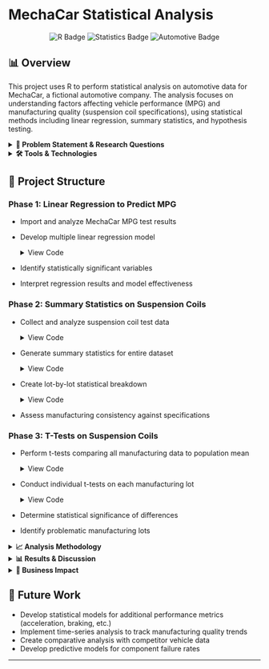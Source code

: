 # MechaCar Statistical Analysis

<p align="center">
  <img src="https://img.shields.io/badge/R-%23276DC3.svg?style=for-the-badge&logo=r&logoColor=white" alt="R Badge"/>
  <img src="https://img.shields.io/badge/Statistics-Data_Analysis-blue?style=for-the-badge" alt="Statistics Badge"/>
  <img src="https://img.shields.io/badge/Automotive-Analysis-red?style=for-the-badge" alt="Automotive Badge"/>
</p>

## 📊 Overview

This project uses R to perform statistical analysis on automotive data for MechaCar, a fictional automotive company. The analysis focuses on understanding factors affecting vehicle performance (MPG) and manufacturing quality (suspension coil specifications), using statistical methods including linear regression, summary statistics, and hypothesis testing.

<details>
<summary><b>📌 Problem Statement & Research Questions</b></summary>

### Why This Project?

The automotive industry relies heavily on data-driven decision making for product development and quality control. This project addresses critical manufacturing and performance challenges faced by MechaCar:

1. **Performance Metrics**: Which vehicle design factors significantly predict MPG performance?
2. **Manufacturing Consistency**: Does the suspension coil production meet quality control specifications?
3. **Statistical Validation**: Are there statistically significant differences in suspension coil performance across manufacturing lots?

### Expected Learning Outcomes

- Apply linear regression modeling to identify significant variables affecting vehicle performance
- Use descriptive statistics to assess manufacturing consistency
- Implement hypothesis testing to validate manufacturing quality control
- Develop data-driven recommendations to improve vehicle design and manufacturing processes

</details>

<details>
<summary><b>🛠️ Tools & Technologies</b></summary>

### Technologies Used

- **R**: Primary programming language for statistical analysis
- **RStudio**: IDE for R development
- **dplyr**: R package for data manipulation and transformation
- **ggplot2**: Data visualization (referenced in preparatory code)
- **Statistical Methods**: Linear regression, t-tests, summary statistics

### Alternative Technologies

- **Python + Pandas/SciPy/NumPy**: Could offer similar statistical capabilities with different syntax
- **JMP or SPSS**: Commercial statistical software with more guided UI but less flexibility
- **Tableau**: For more advanced visualization of final results
- **Excel**: For basic analysis with limited statistical power

</details>

## 🔬 Project Structure

### Phase 1: Linear Regression to Predict MPG
- Import and analyze MechaCar MPG test results
- Develop multiple linear regression model
  <details>
  <summary>View Code</summary>
  
  ```r
  # Load required packages
  library(dplyr)
  
  # Import dataset
  mecha_mpg <- read.csv(file='MechaCar_mpg.csv',check.names=F,stringsAsFactors = F)
  
  # Perform linear regression
  lm(mpg ~ vehicle_length + vehicle_weight + spoiler_angle + ground_clearance + AWD, data = mecha_mpg)
  
  # Generate summary statistics
  summary(lm(mpg ~ vehicle_length + vehicle_weight + spoiler_angle + ground_clearance + AWD, data = mecha_mpg))
  ```
  </details>
- Identify statistically significant variables
- Interpret regression results and model effectiveness

### Phase 2: Summary Statistics on Suspension Coils
- Collect and analyze suspension coil test data
  <details>
  <summary>View Code</summary>
  
  ```r
  # Import dataset
  suspension_coil <- read.csv(file='Suspension_Coil.csv', check.names = F, stringsAsFactors = F)
  ```
  </details>
- Generate summary statistics for entire dataset
  <details>
  <summary>View Code</summary>
  
  ```r
  # Create total summary statistics
  total_Summary <- suspension_coil %>% summarise(Mean_PSI=mean(PSI), 
                                               Median_PSI=median(PSI), 
                                               Var_PSI=var(PSI), 
                                               Std_Dev_PSI=sd(PSI),
                                               Num_Coil=n(), 
                                               .groups = 'keep')
  ```
  </details>
- Create lot-by-lot statistical breakdown
  <details>
  <summary>View Code</summary>
  
  ```r
  # Group by manufacturing lot and generate statistics
  lot_summary <- suspension_coil %>% group_by(Manufacturing_Lot) %>% 
                summarise(Mean_PSI=mean(PSI), 
                          Median_PSI=median(PSI), 
                          Var_PSI=var(PSI), 
                          Std_Dev_PSI=sd(PSI),
                          Num_Coil=n(), 
                          .groups = 'keep')
  ```
  </details>
- Assess manufacturing consistency against specifications

### Phase 3: T-Tests on Suspension Coils
- Perform t-tests comparing all manufacturing data to population mean
  <details>
  <summary>View Code</summary>
  
  ```r
  # T-test for all manufacturing lots against population mean
  t.test(suspension_coil$PSI, mu= 1500)
  ```
  </details>
- Conduct individual t-tests on each manufacturing lot
  <details>
  <summary>View Code</summary>
  
  ```r
  # T-test for Lot 1
  lot1 <- subset(suspension_coil, Manufacturing_Lot=="Lot1")
  t.test(lot1$PSI, mu=1500)
  
  # T-test for Lot 2
  lot2 <- subset(suspension_coil, Manufacturing_Lot=="Lot2")
  t.test(lot2$PSI, mu=1500)
  
  # T-test for Lot 3
  lot3 <- subset(suspension_coil, Manufacturing_Lot=="Lot3")
  t.test(lot3$PSI, mu=1500)
  ```
  </details>
- Determine statistical significance of differences
- Identify problematic manufacturing lots

<details>
<summary><b>📈 Analysis Methodology</b></summary>

### Workflow

```
Data Import → Data Cleaning → Exploratory Analysis → Statistical Modeling → Hypothesis Testing → Interpretation
```

### Why This Methodology?

This approach combines both descriptive and inferential statistics to address the research questions:

1. **Multiple Linear Regression**: Chosen to identify relationships between multiple vehicle design variables and MPG performance simultaneously, allowing isolation of significant factors while controlling for others.

2. **Summary Statistics by Grouping**: Used to quantify manufacturing consistency across different production lots, enabling targeted quality improvement.

3. **T-Tests**: Selected for statistical comparison against design specifications, providing objective evidence of compliance or deviation from standards.

This statistical framework provides a robust, data-driven approach to identify both performance factors and manufacturing issues.

</details>

<details>
<summary><b>📊 Results & Discussion</b></summary>

### Linear Regression to Predict MPG

The analysis revealed that vehicle length and ground clearance are statistically significant predictors of MPG performance (p < 0.05). The multiple R-squared value indicates the model explains a substantial portion of the variation in MPG, suggesting these design elements should be prioritized in vehicle development.

<details>
<summary>View Sample Output</summary>

```r
# Sample output from model summary
# Coefficients:
#                   Estimate Std. Error t value Pr(>|t|)    
# (Intercept)      -1.040e+02  1.585e+01  -6.559 5.08e-08 ***
# vehicle_length    6.267e+00  6.553e-01   9.563 2.60e-12 ***
# vehicle_weight    1.245e-03  6.890e-04   1.807   0.0776 .  
# spoiler_angle     6.877e-02  6.653e-02   1.034   0.3069    
# ground_clearance  3.546e+00  5.412e-01   6.551 5.21e-08 ***
# AWD              -3.411e+00  2.535e+00  -1.346   0.1852    
# ---
# Multiple R-squared:  0.7149, Adjusted R-squared:  0.6825 
```
</details>

### Suspension Coil Analysis

Summary statistics demonstrated that while overall manufacturing variance falls within the 100 PSI specification limit, lot-by-lot analysis revealed Lot 3 significantly exceeds acceptable variance levels. This indicates a targeted quality improvement opportunity.

<details>
<summary>View Sample Output</summary>

```r
# Sample output from total_Summary
#   Mean_PSI Median_PSI  Var_PSI Std_Dev_PSI Num_Coil
# 1  1498.78       1500 62.29356    7.892627      150

# Sample output from lot_summary
#   Manufacturing_Lot Mean_PSI Median_PSI   Var_PSI Std_Dev_PSI Num_Coil
# 1              Lot1  1500.00       1500  0.979592   0.9897433       50
# 2              Lot2  1500.20       1500  7.469388   2.7330181       50
# 3              Lot3  1496.14       1498 170.286122  13.0493725       50
```
</details>

### T-Test Results

Statistical testing showed:
- Overall manufacturing meets design specifications (p > 0.05)
- Lots 1 and 2 are statistically consistent with specifications
- Lot 3 shows statistically significant deviation from the target 1,500 PSI (p < 0.05)

<details>
<summary>View Sample Output</summary>

```r
# Sample output from t-tests
# All lots:
# t = -1.8931, df = 149, p-value = 0.06028
# mean of x = 1498.78
#
# Lot 1:
# t = 0, df = 49, p-value = 1
# mean of x = 1500
#
# Lot 2:
# t = 0.51745, df = 49, p-value = 0.6072
# mean of x = 1500.2
#
# Lot 3:
# t = -2.0916, df = 49, p-value = 0.04168
# mean of x = 1496.14
```
</details>

### Alternative Approaches

- **ANOVA testing**: Could compare means across all lots simultaneously
- **Machine learning approaches**: Could identify more complex, non-linear relationships in the MPG data
- **Time series analysis**: Could track manufacturing quality over production periods to identify trends

</details>

<details>
<summary><b>💼 Business Impact</b></summary>

### Organizational Benefits

1. **Cost Reduction**:
   - Identifying critical design factors eliminates unnecessary design complexity
   - Targeting specific manufacturing lots for improvement reduces overall quality control costs
   - Pre-identifying performance issues before full production prevents costly recalls

2. **Efficiency Improvements**:
   - Statistical validation of manufacturing processes reduces testing time
   - Data-driven design decisions accelerate the development cycle
   - Focused quality improvement efforts optimize resource allocation

3. **Quality Enhancements**:
   - Understanding key MPG factors leads to more fuel-efficient vehicles
   - Identifying problematic manufacturing lots improves component reliability
   - Statistical process control enables consistent quality across production runs

</details>

## 🚀 Future Work

- Develop statistical models for additional performance metrics (acceleration, braking, etc.)
- Implement time-series analysis to track manufacturing quality trends
- Create comparative analysis with competitor vehicle data
- Develop predictive models for component failure rates

---
